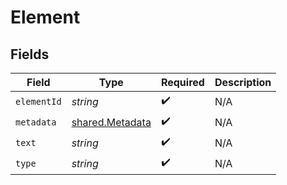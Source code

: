 # Element


## Fields

| Field                                                     | Type                                                      | Required                                                  | Description                                               |
| --------------------------------------------------------- | --------------------------------------------------------- | --------------------------------------------------------- | --------------------------------------------------------- |
| `elementId`                                               | *string*                                                  | :heavy_check_mark:                                        | N/A                                                       |
| `metadata`                                                | [shared.Metadata](../../../sdk/models/shared/metadata.md) | :heavy_check_mark:                                        | N/A                                                       |
| `text`                                                    | *string*                                                  | :heavy_check_mark:                                        | N/A                                                       |
| `type`                                                    | *string*                                                  | :heavy_check_mark:                                        | N/A                                                       |